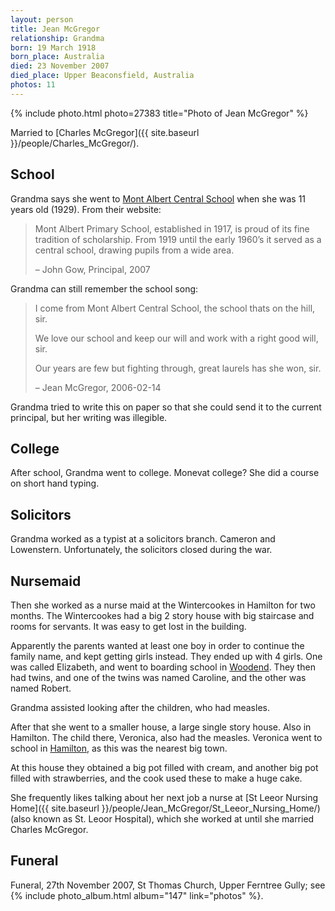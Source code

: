 ```yaml
---
layout: person
title: Jean McGregor
relationship: Grandma
born: 19 March 1918
born_place: Australia
died: 23 November 2007
died_place: Upper Beaconsfield, Australia
photos: 11
---
```


{% include photo.html photo=27383 title="Photo of Jean McGregor" %}

Married to [Charles McGregor]({{ site.baseurl }}/people/Charles_McGregor/).

## School
Grandma says she went to <a href="https://www.maps.vic.edu.au/princip.htm">Mont
Albert Central School</a> when she was 11 years old (1929). From their website:

<blockquote>
Mont Albert Primary School, established in 1917, is proud of its fine tradition
of scholarship. From 1919 until the early 1960’s it served as a central school,
drawing pupils from a wide area.

– John Gow, Principal, 2007 
</blockquote>

Grandma can still remember the school song:

<blockquote>
I come from Mont Albert Central School,
the school thats on the hill, sir.

We love our school and keep our will
and work with a right good will, sir.

Our years are few but fighting through,
great laurels has she won, sir.

– Jean McGregor, 2006-02-14 
</blockquote>

Grandma tried to write this on paper so that she could send it to the current
principal, but her writing was illegible.

## College

After school, Grandma went to college. Monevat college? She did a course on
short hand typing.

## Solicitors

Grandma worked as a typist at a solicitors branch. Cameron and Lowenstern.
Unfortunately, the solicitors closed during the war.

## Nursemaid

Then she worked as a nurse maid  at the Wintercookes in Hamilton for two
months. The Wintercookes had a big 2 story house with big staircase and rooms
for servants. It was easy to get lost in the building.

Apparently the parents wanted at least one boy in order to continue the family
name, and kept getting girls instead. They ended up with 4 girls. One was
called Elizabeth, and went to boarding school in <a
href="https://walkabout.com.au/locations/VICWoodend.shtml">Woodend</a>. They
then had twins, and one of the twins was named Caroline, and the other was
named Robert.

Grandma assisted looking after the children, who had measles. 

After that she went to a smaller house, a large single story house. Also in
Hamilton. The child there, Veronica, also had the measles. Veronica went to
school in <a
href="https://www4.visitvictoria.com/displayObject.cfm/ObjectID.0004FD87-085C-1A65-88CD80C476A90318/vvt.vhtml">Hamilton</a>,
as this was the nearest big town.

At this house they obtained a big pot filled with cream, and another big pot
filled with strawberries, and the cook used these to make a huge cake.

She frequently likes talking about her next job a nurse at
[St Leeor Nursing Home]({{ site.baseurl }}/people/Jean_McGregor/St_Leeor_Nursing_Home/)
(also known as St. Leoor Hospital), which she worked
at until she married Charles McGregor.

## Funeral

Funeral, 27th November 2007, St Thomas Church, Upper Ferntree Gully; see
{% include photo_album.html album="147" link="photos" %}.
